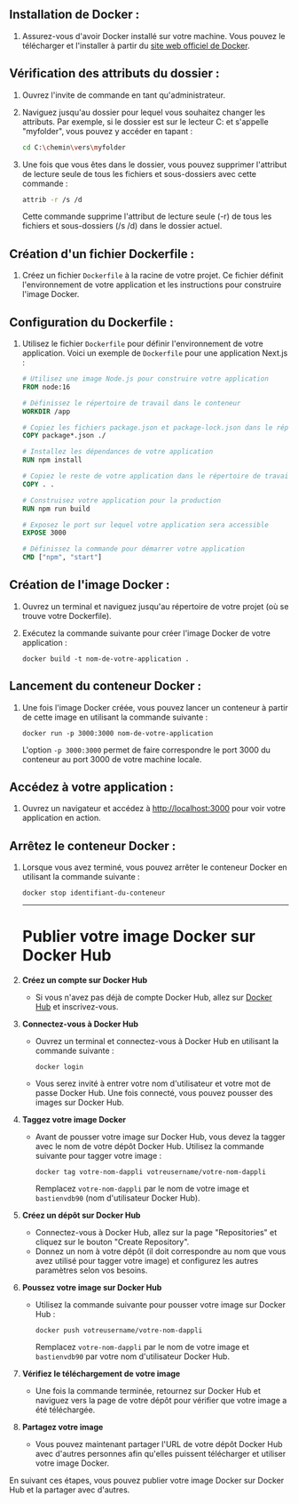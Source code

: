 ## Installation de Docker :

1. Assurez-vous d'avoir Docker installé sur votre machine. Vous pouvez le télécharger et l'installer à partir du [site web officiel de Docker](https://www.docker.com/).
   
## Vérification des attributs du dossier :

1. Ouvrez l'invite de commande en tant qu'administrateur.
2. Naviguez jusqu'au dossier pour lequel vous souhaitez changer les attributs. Par exemple, si le dossier est sur le lecteur C: et s'appelle "myfolder", vous pouvez y accéder en tapant :

    ```bash
    cd C:\chemin\vers\myfolder
    ```

3. Une fois que vous êtes dans le dossier, vous pouvez supprimer l'attribut de lecture seule de tous les fichiers et sous-dossiers avec cette commande :

    ```bash
    attrib -r /s /d
    ```

   Cette commande supprime l'attribut de lecture seule (-r) de tous les fichiers et sous-dossiers (/s /d) dans le dossier actuel.

## Création d'un fichier Dockerfile :

1. Créez un fichier `Dockerfile` à la racine de votre projet. Ce fichier définit l'environnement de votre application et les instructions pour construire l'image Docker.

## Configuration du Dockerfile :

1. Utilisez le fichier `Dockerfile` pour définir l'environnement de votre application. Voici un exemple de `Dockerfile` pour une application Next.js :

    ```Dockerfile
    # Utilisez une image Node.js pour construire votre application
    FROM node:16

    # Définissez le répertoire de travail dans le conteneur
    WORKDIR /app

    # Copiez les fichiers package.json et package-lock.json dans le répertoire de travail
    COPY package*.json ./

    # Installez les dépendances de votre application
    RUN npm install

    # Copiez le reste de votre application dans le répertoire de travail
    COPY . .

    # Construisez votre application pour la production
    RUN npm run build

    # Exposez le port sur lequel votre application sera accessible
    EXPOSE 3000

    # Définissez la commande pour démarrer votre application
    CMD ["npm", "start"]
    ```

## Création de l'image Docker :

1. Ouvrez un terminal et naviguez jusqu'au répertoire de votre projet (où se trouve votre Dockerfile).
2. Exécutez la commande suivante pour créer l'image Docker de votre application :

    ```shell
    docker build -t nom-de-votre-application .
    ```

## Lancement du conteneur Docker :

1. Une fois l'image Docker créée, vous pouvez lancer un conteneur à partir de cette image en utilisant la commande suivante :

    ```shell
    docker run -p 3000:3000 nom-de-votre-application
    ```

   L'option `-p 3000:3000` permet de faire correspondre le port 3000 du conteneur au port 3000 de votre machine locale.

## Accédez à votre application :

1. Ouvrez un navigateur et accédez à [http://localhost:3000](http://localhost:3000) pour voir votre application en action.

## Arrêtez le conteneur Docker :

1. Lorsque vous avez terminé, vous pouvez arrêter le conteneur Docker en utilisant la commande suivante :

    ```shell
    docker stop identifiant-du-conteneur
    ```


    ----------

    # Publier votre image Docker sur Docker Hub

1. **Créez un compte sur Docker Hub**
   - Si vous n'avez pas déjà de compte Docker Hub, allez sur [Docker Hub](https://hub.docker.com/) et inscrivez-vous.

2. **Connectez-vous à Docker Hub**
   - Ouvrez un terminal et connectez-vous à Docker Hub en utilisant la commande suivante :
     ```shell
     docker login
     ```
   - Vous serez invité à entrer votre nom d'utilisateur et votre mot de passe Docker Hub. Une fois connecté, vous pouvez pousser des images sur Docker Hub.

3. **Taggez votre image Docker**
   - Avant de pousser votre image sur Docker Hub, vous devez la tagger avec le nom de votre dépôt Docker Hub. Utilisez la commande suivante pour tagger votre image :
     ```shell
     docker tag votre-nom-dappli votreusername/votre-nom-dappli
     ```
     Remplacez `votre-nom-dappli` par le nom de votre image et `bastienvdb90` (nom d'utilisateur Docker Hub).

4. **Créez un dépôt sur Docker Hub**
   - Connectez-vous à Docker Hub, allez sur la page "Repositories" et cliquez sur le bouton "Create Repository".
   - Donnez un nom à votre dépôt (il doit correspondre au nom que vous avez utilisé pour tagger votre image) et configurez les autres paramètres selon vos besoins.

5. **Poussez votre image sur Docker Hub**
   - Utilisez la commande suivante pour pousser votre image sur Docker Hub :
     ```shell
     docker push votreusername/votre-nom-dappli
     ```
     Remplacez `votre-nom-dappli` par le nom de votre image et `bastienvdb90` par votre nom d'utilisateur Docker Hub.

6. **Vérifiez le téléchargement de votre image**
   - Une fois la commande terminée, retournez sur Docker Hub et naviguez vers la page de votre dépôt pour vérifier que votre image a été téléchargée.

7. **Partagez votre image**
   - Vous pouvez maintenant partager l'URL de votre dépôt Docker Hub avec d'autres personnes afin qu'elles puissent télécharger et utiliser votre image Docker.

En suivant ces étapes, vous pouvez publier votre image Docker sur Docker Hub et la partager avec d'autres.

